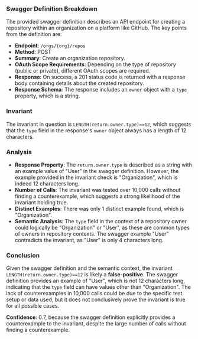 ### Swagger Definition Breakdown

The provided swagger definition describes an API endpoint for creating a repository within an organization on a platform like GitHub. The key points from the definition are:

- **Endpoint**: `/orgs/{org}/repos`
- **Method**: POST
- **Summary**: Create an organization repository.
- **OAuth Scope Requirements**: Depending on the type of repository (public or private), different OAuth scopes are required.
- **Response**: On success, a 201 status code is returned with a response body containing details about the created repository.
- **Response Schema**: The response includes an `owner` object with a `type` property, which is a string.

### Invariant

The invariant in question is `LENGTH(return.owner.type)==12`, which suggests that the `type` field in the response's `owner` object always has a length of 12 characters.

### Analysis

- **Response Property**: The `return.owner.type` is described as a string with an example value of "User" in the swagger definition. However, the example provided in the invariant check is "Organization", which is indeed 12 characters long.
- **Number of Calls**: The invariant was tested over 10,000 calls without finding a counterexample, which suggests a strong likelihood of the invariant holding true.
- **Distinct Examples**: There was only 1 distinct example found, which is "Organization".
- **Semantic Analysis**: The `type` field in the context of a repository owner could logically be "Organization" or "User", as these are common types of owners in repository contexts. The swagger example "User" contradicts the invariant, as "User" is only 4 characters long.

### Conclusion

Given the swagger definition and the semantic context, the invariant `LENGTH(return.owner.type)==12` is likely a **false-positive**. The swagger definition provides an example of "User", which is not 12 characters long, indicating that the `type` field can have values other than "Organization". The lack of counterexamples in 10,000 calls could be due to the specific test setup or data used, but it does not conclusively prove the invariant is true for all possible cases.

**Confidence**: 0.7, because the swagger definition explicitly provides a counterexample to the invariant, despite the large number of calls without finding a counterexample.

